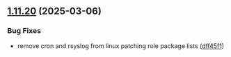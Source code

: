 ## [1.11.20](https://github.com/arpanrec/arpanrec.nebula/compare/1.11.19...1.11.20) (2025-03-06)


### Bug Fixes

* remove cron and rsyslog from linux patching role package lists ([dff45f1](https://github.com/arpanrec/arpanrec.nebula/commit/dff45f103660686db43486aa47355a8f7e4723a5))
